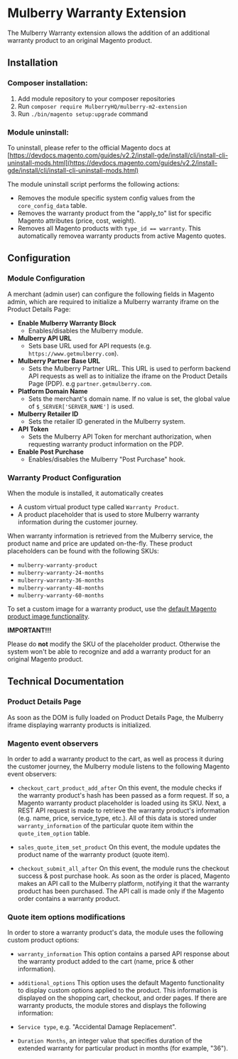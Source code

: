 # Mulberry Warranty Extension

The Mulberry Warranty extension allows the addition of an additional warranty product to an original Magento product.

## Installation

### Composer installation:

1. Add module repository to your composer repositories
2. Run `composer require MulberryHQ/mulberry-m2-extension`
3. Run `./bin/magento setup:upgrade` command


### Module uninstall:

To uninstall, please refer to the official Magento docs at [https://devdocs.magento.com/guides/v2.2/install-gde/install/cli/install-cli-uninstall-mods.html](https://devdocs.magento.com/guides/v2.2/install-gde/install/cli/install-cli-uninstall-mods.html)

The module uninstall script performs the following actions:

- Removes the module specific system config values from the `core_config_data` table.
- Removes the warranty product from the "apply_to" list for specific Magento attributes (price, cost, weight).
- Removes all Magento products with `type_id == warranty`. This automatically removea warranty products from active Magento quotes.

## Configuration

### Module Configuration

A merchant (admin user) can configure the following fields in Magento admin, which are required to initialize a Mulberry warranty iframe on the Product Details Page:

- **Enable Mulberry Warranty Block**
    - Enables/disables the Mulberry module.
- **Mulberry API URL**
    - Sets base URL used for API requests (e.g. `https://www.getmulberry.com`).
- **Mulberry Partner Base URL**
    - Sets the Mulberry Partner URL. This URL is used to perform backend API requests as well as to initialize the iframe on the Product Details Page (PDP). e.g `partner.getmulberry.com`.
- **Platform Domain Name**
    - Sets the merchant's domain name. If no value is set, the global value of `$_SERVER['SERVER_NAME']` is used.
- **Mulberry Retailer ID**
    - Sets the retailer ID generated in the Mulberry system.
- **API Token**
    - Sets the Mulberry API Token for merchant authorization, when requesting warranty product information on the PDP.
- **Enable Post Purchase**
    - Enables/disables the Mulberry "Post Purchase" hook.

### Warranty Product Configuration

When the module is installed, it automatically creates 

- A custom virtual product type called `Warranty Product`.
- A product placeholder that is used to store Mulberry warranty information during the customer journey. 

When warranty information is retrieved from the Mulberry service, the product name and price are updated on-the-fly. These product placeholders can be found with the following SKUs:

- `mulberry-warranty-product`
- `mulberry-warranty-24-months`
- `mulberry-warranty-36-months`
- `mulberry-warranty-48-months`
- `mulberry-warranty-60-months`

To set a custom image for a warranty product, use the [default Magento product image functionality](https://docs.magento.com/m1/ce/user_guide/catalog/product-images.html).

**IMPORTANT!!!**

Please do **not** modify the SKU of the placeholder product. Otherwise the system won't be able to recognize and add a warranty product for an original Magento product.

## Technical Documentation

### Product Details Page
As soon as the DOM is fully loaded on Product Details Page, the Mulberry iframe displaying warranty products is initialized.

### Magento event observers

In order to add a warranty product to the cart, as well as process it during the customer journey, the Mulberry module listens to the following Magento event observers:

- `checkout_cart_product_add_after` On this event, the module checks if the warranty product's hash has been passed as a form request. If so, a Magento warranty product placeholder is loaded using its SKU. Next, a REST API request is made to retrieve the warranty product's information (e.g. name, price, service_type, etc.). All of this data is stored under `warranty_information` of the particular quote item within the `quote_item_option` table.

- `sales_quote_item_set_product` On this event, the module updates the product name of the warranty product (quote item).

- `checkout_submit_all_after` On this event, the module runs the checkout success & post purchase hook. As soon as the order is placed, Magento makes an API call to the Mulberry platform, notifying it that the warranty product has been purchased. The API call is made only if the Magento order contains a warranty product.

### Quote item options modifications

In order to store a warranty product's data, the module uses the following custom product options:

- `warranty_information` This option contains a parsed API response about the warranty product added to the cart (name, price & other information).

- `additional_options` This option uses the default Magento functionality to display custom options applied to the product. This information is displayed on the shopping cart, checkout, and order pages. If there are warranty products, the module stores and displays the following information:

- `Service type`, e.g. "Accidental Damage Replacement".

- `Duration Months`, an integer value that specifies duration of the extended warranty for particular product in months (for example, "36").
